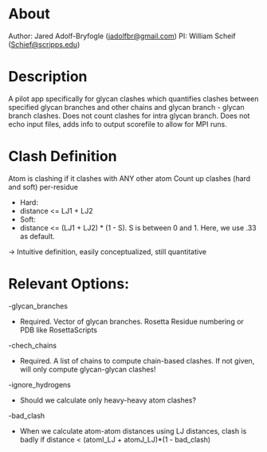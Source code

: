 About
=====
Author: Jared Adolf-Bryfogle (jadolfbr@gmail.com)
PI: William Scheif (Schief@scripps.edu)



Description
===========

A pilot app specifically for glycan clashes which quantifies clashes between specified glycan branches and other chains and glycan branch - glycan branch clashes.  Does not count clashes for intra glycan branch.  Does not echo input files, adds info to output scorefile to allow for MPI runs.

Clash Definition
============

 Atom is clashing if it clashes with ANY other atom
 Count up clashes (hard and soft) per-residue

 - Hard:
  - distance <= LJ1 + LJ2
 - Soft:
  - distance <= (LJ1 + LJ2) * (1 - S).  S is between 0 and 1. Here, we use .33 as default.

-> Intuitive definition, easily conceptualized, still quantitative


Relevant Options:
======

-glycan_branches
 - Required. Vector of glycan branches.  Rosetta Residue numbering or PDB like RosettaScripts

-chech_chains
 - Required. A list of chains to compute chain-based clashes.  If not given, will only compute glycan-glycan clashes!


-ignore_hydrogens
 - Should we calculate only heavy-heavy atom clashes?

-bad_clash
  - When we calculate atom-atom distances using LJ distances, clash is badly if distance < (atomI_LJ + atomJ_LJ)*(1 - bad_clash)
